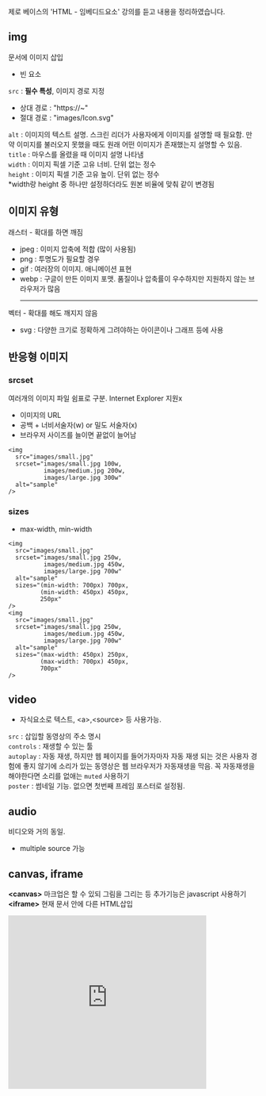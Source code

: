 제로 베이스의 'HTML - 임베디드요소' 강의를 듣고 내용을 정리하였습니다.
## img
문서에 이미지 삽입
- 빈 요소 <br />

`src` : <b>필수 특성</b>, 이미지 경로 지정
- 상대 경로 : "https://~"
- 절대 경로 : "images/Icon.svg"

`alt` : 이미지의 텍스트 설명. 스크린 리더가 사용자에게 이미지를 설명할 때 필요함. 만약 이미지를 불러오지 못했을 때도 원래 어떤 이미지가 존재했는지 설명할 수 있음. <br />
`title` : 마우스를 올렸을 때 이미지 설명 나타냄<br />
`width` : 이미지 픽셀 기준 고유 너비. 단위 없는 정수<br />
`height` : 이미지 픽셀 기준 고유 높이. 단위 없는 정수<br />
*width랑 height 중 하나만 설정하더라도 원본 비율에 맞춰 같이 변경됨

## 이미지 유형
래스터 - 확대를 하면 깨짐
- jpeg : 이미지 압축에 적합 (많이 사용됨)
- png :  투명도가 필요할 경우
- gif : 여러장의 이미지. 애니메이션 표현
- webp : 구글이 만든 이미지 포맷. 품질이나 압축률이 우수하지만 지원하지 않는 브라우저가 많음
  <hr />
벡터 - 확대를 해도 깨지지 않음
- svg : 다양한 크기로 정확하게 그려야하는 아이콘이나 그래프 등에 사용
## 반응형 이미지
### srcset
여러개의 이미지 파일 쉼표로 구분. Internet Explorer 지원x
- 이미지의 URL
- 공백 + 너비서술자(w) or 밀도 서술자(x)
- 브라우저 사이즈를 늘이면 끝없이 늘어남
```
<img
  src="images/small.jpg"
  srcset="images/small.jpg 100w,
          images/medium.jpg 200w, 
          images/large.jpg 300w"
  alt="sample"
/>
```
### sizes
- max-width, min-width
```
<img
  src="images/small.jpg"
  srcset="images/small.jpg 250w,
          images/medium.jpg 450w, 
          images/large.jpg 700w"
  alt="sample"
  sizes="(min-width: 700px) 700px,
         (min-width: 450px) 450px,
         250px"
/>
<img
  src="images/small.jpg"
  srcset="images/small.jpg 250w,
          images/medium.jpg 450w, 
          images/large.jpg 700w"
  alt="sample"
  sizes="(max-width: 450px) 250px,
         (max-width: 700px) 450px,
         700px"
/>
```
## video
- 자식요소로 텍스트, \<a>,\<source> 등 사용가능.

`src` : 삽입할 동영상의 주소 명시<br />
`controls` : 재생할 수 있는 툴<br />
`autoplay` : 자동 재생, 하지만 웹 페이지를 들어가자마자 자동 재생 되는 것은 사용자 경험에 좋지 않기에 소리가 있는 동영상은 웹 브라우저가 자동재생을 막음. 꼭 자동재생을 해야한다면 소리를 없애는 `muted` 사용하기<br />
`poster` : 썸네일 기능. 없으면 첫번째 프레임 포스터로 설정됨.

## audio
비디오와 거의 동일.
- multiple source 가능 

## canvas, iframe
**\<canvas>** 마크업은 할 수 있되 그림을 그리는 등 추가기능은 javascript 사용하기<br />
**\<iframe>** 현재 문서 안에 다른 HTML삽입
<iframe src="https://www.google.com/maps/embed?pb=!1m18!1m12!1m3!1d3163.744682126815!2d126.9868574145682!3d37.53751542980339!2m3!1f0!2f0!3f0!3m2!1i1024!2i768!4f13.1!3m3!1m2!1s0x357ca249029c7327%3A0x3f34d9a9d34be398!2z7ISc7Jq47Yq567OE7IucIOyaqeyCsOq1rCDsnbTtg5zsm5Drj5kg64W57IKs7Y-J64yA66GcNDbquLg!5e0!3m2!1sko!2skr!4v1630582540120!5m2!1sko!2skr" width="400" height="350" style="border:0;" allowfullscreen="" loading="lazy"></iframe>